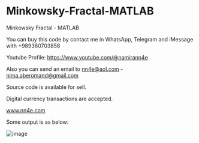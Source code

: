 # Minkowsky-Fractal-MATLAB
Minkowsky Fractal - MATLAB

You can buy this code by contact me in WhatsApp, Telegram and iMessage with +989360703858

Youtube Profile: https://www.youtube.com/@namirann4e

Also you can send an email to nn4e@aol.com - nima.aberomand@gmail.com

Source code is available for sell.

Digital currency transactions are accepted.

www.nn4e.com

Some output is as below:

![image](https://github.com/user-attachments/assets/b8abb49f-f6a7-4a1e-94ce-f1f04cce0aad)
